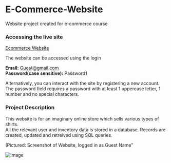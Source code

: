 # E-Commerce-Website
Website project created for e-commerce course

### Accessing the live site
[Ecommerce Website](http://rddiaz.people.ysu.edu/e_commerce/final_project/login.php)

The website can be accessed using the login 

**Email:** Guest@gmail.com\
**Password(case sensitive):** Password1 

Alternatively, you can interact with the site by registering a new account.\
The password field requires a password with at least 1 uppercase letter, 1 number and no special characters.

### Project Description
This website is for an imaginary online store which sells various types of shirts.\
All the relevant user and inventory data is stored in a database.  Records are created, updated and retreived using SQL queries.

(Pictured: Screenshot of Website, logged in as Guest Name"

![image](https://user-images.githubusercontent.com/28874711/32071699-0a81825e-ba5e-11e7-9c60-6c695ecfc4c1.png)

